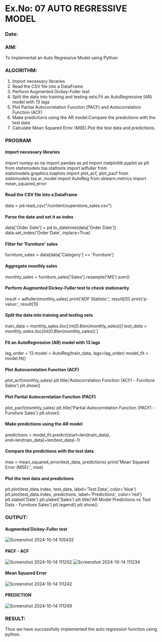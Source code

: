 # Ex.No: 07                                       AUTO REGRESSIVE MODEL
### Date: 



### AIM:
To Implementat an Auto Regressive Model using Python
### ALGORITHM:
1. Import necessary libraries
2. Read the CSV file into a DataFrame
3. Perform Augmented Dickey-Fuller test
4. Split the data into training and testing sets.Fit an AutoRegressive (AR) model with 13 lags
5. Plot Partial Autocorrelation Function (PACF) and Autocorrelation Function (ACF)
6. Make predictions using the AR model.Compare the predictions with the test data
7. Calculate Mean Squared Error (MSE).Plot the test data and predictions.
### PROGRAM
#### Import necessary libraries
import numpy as np
import pandas as pd
import matplotlib.pyplot as plt
from statsmodels.tsa.stattools import adfuller
from statsmodels.graphics.tsaplots import plot_acf, plot_pacf
from statsmodels.tsa.ar_model import AutoReg
from sklearn.metrics import mean_squared_error

#### Read the CSV file into a DataFrame
data = pd.read_csv("/content/superstore_sales.csv")  

#### Parse the date and set it as index
data['Order Date'] = pd.to_datetime(data['Order Date'])
data.set_index('Order Date', inplace=True)

#### Filter for 'Furniture' sales
furniture_sales = data[data['Category'] == 'Furniture']

#### Aggregate monthly sales
monthly_sales = furniture_sales['Sales'].resample('MS').sum()

#### Perform Augmented Dickey-Fuller test to check stationarity
result = adfuller(monthly_sales) 
print('ADF Statistic:', result[0])
print('p-value:', result[1])

#### Split the data into training and testing sets
train_data = monthly_sales.iloc[:int(0.8*len(monthly_sales))]
test_data = monthly_sales.iloc[int(0.8*len(monthly_sales)):]

#### Fit an AutoRegressive (AR) model with 13 lags
lag_order = 13
model = AutoReg(train_data, lags=lag_order)
model_fit = model.fit()

#### Plot Autocorrelation Function (ACF)
plot_acf(monthly_sales)
plt.title('Autocorrelation Function (ACF) - Furniture Sales')
plt.show()

#### Plot Partial Autocorrelation Function (PACF)
plot_pacf(monthly_sales)
plt.title('Partial Autocorrelation Function (PACF) - Furniture Sales')
plt.show()

#### Make predictions using the AR model
predictions = model_fit.predict(start=len(train_data), end=len(train_data)+len(test_data)-1)

#### Compare the predictions with the test data
mse = mean_squared_error(test_data, predictions)
print('Mean Squared Error (MSE):', mse)

#### Plot the test data and predictions
plt.plot(test_data.index, test_data, label='Test Data', color='blue')
plt.plot(test_data.index, predictions, label='Predictions', color='red')
plt.xlabel('Date')
plt.ylabel('Sales')
plt.title('AR Model Predictions vs Test Data - Furniture Sales')
plt.legend()
plt.show()

### OUTPUT:

#### Augmented Dickey-Fuller test
![Screenshot 2024-10-14 105432](https://github.com/user-attachments/assets/6df65f91-9ba4-4e70-8d66-2056b64d9bd7)


#### PACF - ACF
![Screenshot 2024-10-14 111202](https://github.com/user-attachments/assets/f6caaf1c-9fad-4bc3-958c-6ddf53c40bfb)
![Screenshot 2024-10-14 111234](https://github.com/user-attachments/assets/8a7e8150-d3a9-4a1b-b06d-410e78af389c)

#### Mean Squared Error
![Screenshot 2024-10-14 111242](https://github.com/user-attachments/assets/2f72573b-d543-4dda-acdc-f3f807ae828e)

#### PREDICTION
![Screenshot 2024-10-14 111249](https://github.com/user-attachments/assets/a131f459-b6db-4ff2-86b0-bdb075cb72e8)


### RESULT:
Thus we have successfully implemented the auto regression function using python.
